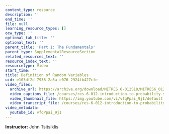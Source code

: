 ```yaml
---
content_type: resource
description: ''
end_time: ''
file: null
learning_resource_types: []
ocw_type: ''
optional_tab_title: ''
optional_text: ''
parent_title: 'Part I: The Fundamentals'
parent_type: SupplementalResourceSection
related_resources_text: ''
resource_index_text: ''
resourcetype: Video
start_time: ''
title: Definition of Random Variables
uid: e103df2d-7938-2a5a-c076-2924fb427cfe
video_files:
  archive_url: https://archive.org/download/MITRES.6-012S18/MITRES6_012S18_L05-02_300k.mp4
  video_captions_file: /courses/res-6-012-introduction-to-probability-spring-2018/7b37cb56fe5d5eed93e418007f9ca8f5_vfqPpai_9jI.vtt
  video_thumbnail_file: https://img.youtube.com/vi/vfqPpai_9jI/default.jpg
  video_transcript_file: /courses/res-6-012-introduction-to-probability-spring-2018/425678ae7e678053afa36002971e51bd_vfqPpai_9jI.pdf
video_metadata:
  youtube_id: vfqPpai_9jI
---
```


**Instructor:** John Tsitsiklis



